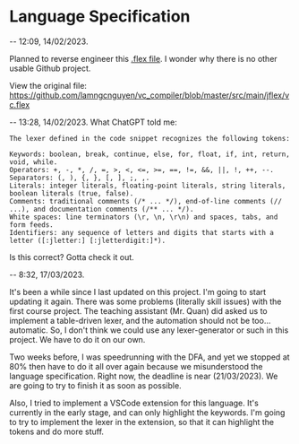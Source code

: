 # Language Specification

-- 12:09, 14/02/2023.

Planned to reverse engineer this [.flex file](lamngcnguyen_vc.lex).
I wonder why there is no other usable Github project.

View the original file: <https://github.com/lamngcnguyen/vc_compiler/blob/master/src/main/jflex/vc.flex>

-- 13:28, 14/02/2023.
What ChatGPT told me:

```text
The lexer defined in the code snippet recognizes the following tokens:

Keywords: boolean, break, continue, else, for, float, if, int, return, void, while.
Operators: +, -, *, /, =, >, <, <=, >=, ==, !=, &&, ||, !, ++, --.
Separators: (, ), {, }, [, ], ;, ,.
Literals: integer literals, floating-point literals, string literals, boolean literals (true, false).
Comments: traditional comments (/* ... */), end-of-line comments (// ...), and documentation comments (/** ... */).
White spaces: line terminators (\r, \n, \r\n) and spaces, tabs, and form feeds.
Identifiers: any sequence of letters and digits that starts with a letter ([:jletter:] [:jletterdigit:]*).
```

Is this correct? Gotta check it out.

-- 8:32, 17/03/2023.

It's been a while since I last updated on this project. I'm going to start updating it again.
There was some problems (literally skill issues) with the first course project. The teaching assistant (Mr. Quan) did asked us to implement a table-driven lexer, and the automation should not be too... automatic. So, I don't think we could use any lexer-generator or such in this project. We have to do it on our own.

Two weeks before, I was speedrunning with the DFA, and yet we stopped at 80% then have to do it all over again because we misunderstood the language specification. Right now, the deadline is near (21/03/2023). We are going to try to finish it as soon as possible.

Also, I tried to implement a VSCode extension for this language. It's currently in the early stage, and can only highlight the keywords. I'm going to try to implement the lexer in the extension, so that it can highlight the tokens and do more stuff.

